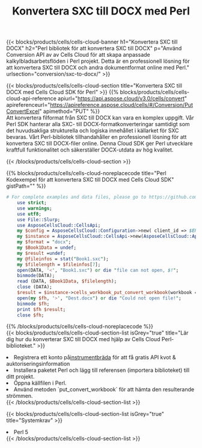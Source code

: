﻿---
title: Konvertera SXC till DOCX med Perl
description:  Använda Aspose.Cells Cloud SDK för Perl för att konvertera en fil i SXC-format till en fil i DOCX-format.
kwords: Excel, Convert SXC to DOCX, REST, Perl
howto: How to convert SXC to DOCX using Aspose.Cells Cloud Perl library.
---
{{< blocks/products/cells/cells-cloud-banner h1="Konvertera SXC till DOCX" h2="Perl bibliotek för att konvertera SXC till DOCX" p="Använd Conversion API av av Cells Cloud för att skapa anpassade kalkylbladsarbetsflöden i Perl projekt. Detta är en professionell lösning för att konvertera SXC till DOCX och andra dokumentformat online med Perl." urlsection="conversion/sxc-to-docx/" >}}

{{< blocks/products/cells/cells-cloud-section title="Konvertera SXC till DOCX med Cells Cloud SDK för Perl" >}}
{{% blocks/products/cells/cells-cloud-api-reference apiurl="https://api.aspose.cloud/v3.0/cells/convert" apireferenceurl="https://apireference.aspose.cloud/cells/#/Conversion/PutConvertExcel" apimethod="PUT" %}}
<br/>
Att konvertera filformat från SXC till DOCX kan vara en komplex uppgift. Vår Perl SDK hanterar alla SXC- till DOCX-formatkonverteringar samtidigt som det huvudsakliga strukturella och logiska innehållet i källarket för SXC bevaras. Vårt Perl-bibliotek tillhandahåller en professionell lösning för att konvertera SXC till DOCX-filer online. Denna Cloud SDK ger Perl utvecklare kraftfull funktionalitet och säkerställer DOCX-utdata av hög kvalitet.

{{< /blocks/products/cells/cells-cloud-section >}}

{{% blocks/products/cells/cells-cloud-noreplacecode title="Perl Kodexempel för att konvertera SXC till DOCX med Cells Cloud SDK" gistPath="" %}}
 
```perl
# For complete examples and data files, please go to https://github.com/aspose-cells-cloud/aspose-cells-cloud-perl/
    use strict;
    use warnings;
    use utf8; 
    use File::Slurp;
    use AsposeCellsCloud::CellsApi;
    my $config = AsposeCellsCloud::Configuration->new( client_id => $ENV{'ProductClientId'}, client_secret => $ENV{'ProductClientSecret'});
    my $instance = AsposeCellsCloud::CellsApi->new(AsposeCellsCloud::ApiClient->new( $config));
    my $format = "docx";
    my $Book1Data = undef;
    my $result =undef;
    my @fileinfos = stat("Book1.sxc");
    my $filelength = $fileinfos[7];
    open(DATA, '<', "Book1.sxc") or die "file can not open, $!";
    binmode(DATA);
    read (DATA, $Book1Data, $filelength);
    close (DATA); 
    $result = $instance->cells_workbook_put_convert_workbook(workbook => $Book1Data, format => $format);
    open(my $fh, '>', "Dest.docx") or die "Could not open file!";
    binmode $fh;
    print $fh $result;
    close $fh;
```
 
{{% /blocks/products/cells/cells-cloud-noreplacecode %}}
<br/>
{{< blocks/products/cells/cells-cloud-section-list isGrey="true" title="Lär dig hur du konverterar SXC till DOCX med hjälp av Cells Cloud Perl-biblioteket." >}}
<li> Registrera ett konto på<a href="https://dashboard.aspose.cloud/">instrumentbräda</a> för att få gratis API kvot & auktoriseringsinformation</li>
<li>Installera paketet Perl och lägg till referensen (importera biblioteket) till ditt projekt.</li>
<li>Öppna källfilen i Perl.</li>
<li>Använd metoden `put_convert_workbook` för att hämta den resulterande strömmen.</li>
{{< /blocks/products/cells/cells-cloud-section-list >}}

{{< blocks/products/cells/cells-cloud-section-list isGrey="true" title="Systemkrav" >}}
<li>Perl 5</li>
{{< /blocks/products/cells/cells-cloud-section-list >}}
